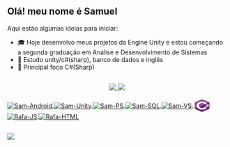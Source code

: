## Olá! meu nome é Samuel


Aqui estão algumas ideias para iniciar:

- 🎓 Hoje desenvolvo meus projetos da Engine Unity e estou começando a segunda graduação em Analise e Desenvolvimento de Sistemas
- 📄 Estudo unity/c#(sharp), banco de dados e inglês
- 🔰 Principal foco C#(Sharp)

##

<div align="center">
  <a href="https://github.com/SamuelSouza2020">
  <img height="180em" src="https://github-readme-stats.vercel.app/api?username=SamuelSouza2020&show_icons=true&theme=highcontrast&include_all_commits=true&count_private=true"/>
  <img height="160em" src="https://github-readme-stats.vercel.app/api/top-langs/?username=SamuelSouza2020&layout=compact&langs_count=7&theme=highcontrast"/>
</div>
  <div style="display: inline_block"><br>
  <img align="center" alt="Sam-Android" height="30" width="40" src="https://cdn.jsdelivr.net/gh/devicons/devicon/icons/android/android-original.svg">
  <img align="center" alt="Sam-Unity" height="30" width="40" src="https://cdn.jsdelivr.net/gh/devicons/devicon/icons/unity/unity-original.svg">
  <img align="center" alt="Sam-PS" height="30" width="40" src="https://cdn.jsdelivr.net/gh/devicons/devicon/icons/photoshop/photoshop-line.svg">
  <img align="center" alt="Sam-SQL" height="30" width="40" src="https://cdn.jsdelivr.net/gh/devicons/devicon/icons/mysql/mysql-original.svg">
  <img align="center" alt="Sam-VS" height="30" width="40" src="https://cdn.jsdelivr.net/gh/devicons/devicon/icons/visualstudio/visualstudio-plain.svg">
  <img align="center" alt="Rafa-Csharp" height="30" width="40" src="https://raw.githubusercontent.com/devicons/devicon/master/icons/csharp/csharp-original.svg">
  <img align="center" alt="Rafa-JS" height="30" width="40" src="https://cdn.jsdelivr.net/gh/devicons/devicon/icons/javascript/javascript-original.svg">
  <img align="center" alt="Rafa-HTML" height="30" width="40" src="https://cdn.jsdelivr.net/gh/devicons/devicon/icons/html5/html5-plain-wordmark.svg">
</div>
  
  ##
  
<div>
  <a href="https://www.linkedin.com/in/samuel-souza-03b637142/" target="_blank"><img src="https://img.shields.io/badge/-LinkedIn-%230077B5?style=for-the-badge&logo=linkedin&logoColor=white" target="_blank"></a> 
</div>
